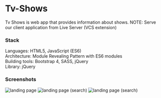 # Tv-Shows
Tv Shows is web app that provides information about shows.
NOTE: Serve our client application from Live Server (VCS extension)


### Stack
Languages: HTML5, JavaScript (ES6)<br />
Architecture: Module Revealing Pattern with ES6 modules<br />
Building tools: Bootstrap 4, SASS, jQuery<br />
Library: jQuery<br />

### Screenshots

![landing page](https://user-images.githubusercontent.com/38556448/54869460-d545cd00-4d98-11e9-8520-a86412fa0734.png)
![landing page (search)](https://user-images.githubusercontent.com/38556448/54869461-d971ea80-4d98-11e9-801b-92cb13780a3a.png)
![landing page (search)](https://user-images.githubusercontent.com/38556448/54869462-decf3500-4d98-11e9-933d-a4ef3d55485c.png)




